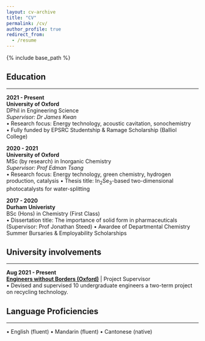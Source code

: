 ```yaml
---
layout: cv-archive
title: "CV"
permalink: /cv/
author_profile: true
redirect_from:
  - /resume
---
```


<style>
a.uline {text-decoration:underline;}
</style>

{% include base_path %}

<!-- <a href="../files/cv.pdf" class="uline">Click here for a full pdf copy of my CV</a> -->

## Education
---
**2021 - Present**<br>
**University of Oxford**<br>
DPhil in Engineering Science <br>
*Supervisor: Dr James Kwan* <br>
• Research focus: Energy technology, acoustic cavitation, sonochemistry<br>
•	Fully funded by EPSRC Studentship & Ramage Scholarship (Balliol College)<br>

**2020 - 2021**<br>
**University of Oxford**<br>
MSc (by research) in Inorganic Chemistry <br>
*Supervisor: Prof Edman Tsang* <br>
• Research focus: Energy technology, green chemistry, hydrogen production, catalysis
• Thesis title: In<sub>2</sub>Se<sub>3</sub>-based two-dimensional photocatalysts for water-splitting

**2017 - 2020**<br>
**Durham Univeristy**<br>
BSc (Hons) in Chemistry (First Class)<br>
•	Dissertation title: The importance of solid form in pharmaceuticals (Supervisor: Prof Jonathan Steed)
•	Awardee of Departmental Chemistry Summer Bursaries & Employability Scholarships

<!-- 

## Industry experiences
---

**2020 - 2021** <br>
**gini** | In-house Machine Learning Consultant <br>
•	Developed predictive model behind [*ginipredict*](https://www.gini.co/), a forecasting tool built for decision-makers who aren't data scientists.

**2019 - Present** <br>
**Catalyst AI** | Machine Learning Consultant <br>
•	(AgriTech) Developed a crop growth forecasting and irrigation scheduling model for an AgriTech software company. <br>
•	(Fashion Retail) Developed a markdown price optimisation model for seasonal sales for a fashion retail company.<br>

**2017 - Present** <br>
**Cambridge Spark** | Content Developer & Teaching Fellow <br>
•	Designed machine learning projects (e.g SnP500 time series analysis, Kickstarter product success rate model etc.) for [*KATE*](https://cambridgespark.com/kate/), a proprietary AI-powered learning and assessment platform for upskilling in Data Science. <br>
•	Organised bootcamps for the Applied Data Science course where I taught modules on time series, Explainable AI and recommender systems. <br>

-->

## University involvements
---

**Aug 2021 - Present** <br>
**[Engineers without Borders (Oxford)](https://www.ewbox.org/)** | Project Supervisor <br>
•	Devised and supervised 10 undergraduate engineers a two-term project on recycling technology.<br>

<!-- 

## Publications
---

• **S. L. Chau**, S. Bouabid, and D. Sejdinovic, Deconditional Downscaling with Gaussian Processes, in Advances in Neural Information Processing Systems (NeurIPS), 2021.

• **S. L. Chau**, J.-F. Ton , J. Gonzalez, Y. W. Teh, and D. Sejdinovic, BayesIMP: Uncertainty Quantification for Causal Data Fusion, in Advances in Neural Information Processing Systems (NeurIPS), 2021.

• Pu, X., **Chau, S. L**., Dong, X., & Sejdinovic, D. (2021). Kernel-Based Graph Learning From Smooth Signals: A Functional Viewpoint. IEEE Transactions on Signal and Information Processing over Networks, 7, 192-207

•**Chau, Siu Lun**, Javier González, and Dino Sejdinovic. "Learning Inconsistent Preferences with Kernel Methods." arXiv preprint arXiv:2006.03847 (2020).

•**Chau, Siu Lun**, Mihai Cucuringu, and Dino Sejdinovic. "Spectral Ranking with Covariates." arXiv preprint arXiv:2005.04035 (2020) <br>

-->

## Language Proficiencies
---
• English (fluent)    • Mandarin (fluent)    • Cantonese (native)
